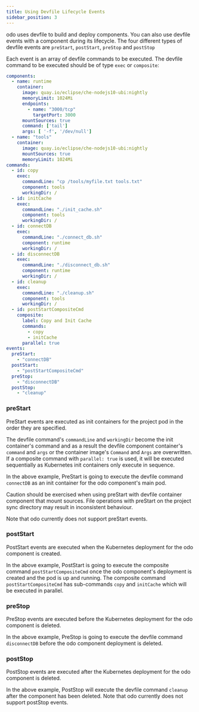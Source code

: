 ```yaml
---
title: Using Devfile Lifecycle Events
sidebar_position: 3
---
```


odo uses devfile to build and deploy components. You can also use devfile events with a component during its lifecycle. The four different types of devfile events are `preStart`, `postStart`, `preStop` and `postStop`

Each event is an array of devfile commands to be executed. The devfile command to be executed should be of type `exec` or `composite`:

```yaml
components:
  - name: runtime
    container:
      image: quay.io/eclipse/che-nodejs10-ubi:nightly
      memoryLimit: 1024Mi
      endpoints:
        - name: "3000/tcp"
          targetPort: 3000 
      mountSources: true
      command: ['tail']
      args: [ '-f', '/dev/null']
  - name: "tools"
    container:
      image: quay.io/eclipse/che-nodejs10-ubi:nightly
      mountSources: true
      memoryLimit: 1024Mi
commands:
  - id: copy
    exec:
      commandLine: "cp /tools/myfile.txt tools.txt"
      component: tools
      workingDir: /
  - id: initCache
    exec:
      commandLine: "./init_cache.sh"
      component: tools
      workingDir: /
  - id: connectDB
    exec:
      commandLine: "./connect_db.sh"
      component: runtime
      workingDir: /
  - id: disconnectDB
    exec:
      commandLine: "./disconnect_db.sh"
      component: runtime
      workingDir: /
  - id: cleanup
    exec:
      commandLine: "./cleanup.sh"
      component: tools
      workingDir: /
  - id: postStartCompositeCmd
    composite:
      label: Copy and Init Cache
      commands:
        - copy
        - initCache
      parallel: true
events:
  preStart:
    - "connectDB"
  postStart:
    - "postStartCompositeCmd" 
  preStop:
    - "disconnectDB"
  postStop:
    - "cleanup"
```

### preStart

PreStart events are executed as init containers for the project pod in the order they are specified.

The devfile command's `commandLine` and `workingDir` become the init container's command and as a result the devfile component container's `command` and `args` or the container image's `Command` and `Args` are overwritten. If a composite command with `parallel: true` is used, it will be executed sequentially as Kubernetes init containers only execute in sequence.

In the above example, PreStart is going to execute the devfile command `connectDB` as an init container for the odo component's main pod.

Caution should be exercised when using preStart with devfile container component that mount sources. File operations with preStart on the project sync directory may result in inconsistent behaviour.

Note that odo currently does not support preStart events.

### postStart

PostStart events are executed when the Kubernetes deployment for the odo component is created. 

In the above example, PostStart is going to execute the composite command `postStartCompositeCmd` once the odo component's deployment is created and the pod is up and running. The composite command `postStartCompositeCmd` has sub-commands `copy` and `initCache` which will be executed in parallel.

### preStop

PreStop events are executed before the Kubernetes deployment for the odo component is deleted. 

In the above example, PreStop is going to execute the devfile command `disconnectDB` before the odo component deployment is deleted.

### postStop

PostStop events are executed after the Kubernetes deployment for the odo component is deleted.

In the above example, PostStop will execute the devfile command `cleanup` after the component has been deleted.
Note that odo currently does not support postStop events.
